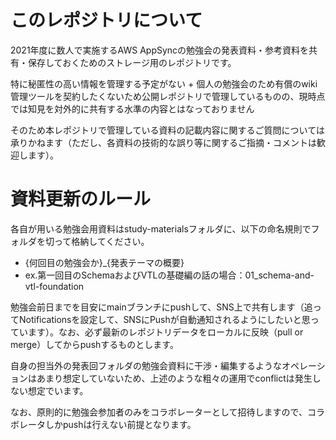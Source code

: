 # このレポジトリについて

2021年度に数人で実施するAWS AppSyncの勉強会の発表資料・参考資料を共有・保存しておくためのストレージ用のレポジトリです。

特に秘匿性の高い情報を管理する予定がない + 個人の勉強会のため有償のwiki管理ツールを契約したくないため公開レポジトリで管理しているものの、現時点では知見を対外的に共有する水準の内容とはなっておりません

そのため本レポジトリで管理している資料の記載内容に関するご質問については承りかねます（ただし、各資料の技術的な誤り等に関するご指摘・コメントは歓迎します）。

# 資料更新のルール
各自が用いる勉強会用資料はstudy-materialsフォルダに、以下の命名規則でフォルダを切って格納してください。

* {何回目の勉強会か}_{発表テーマの概要}
* ex.第一回目のSchemaおよびVTLの基礎編の話の場合：01_schema-and-vtl-foundation

勉強会前日までを目安にmainブランチにpushして、SNS上で共有します（追ってNotificationsを設定して、SNSにPushが自動通知されるようにしたいと思っています）。なお、必ず最新のレポジトリデータをローカルに反映（pull or merge）してからpushするものとします。

自身の担当外の発表回フォルダの勉強会資料に干渉・編集するようなオペレーションはあまり想定していないため、上述のような粗々の運用でconflictは発生しない想定でいます。

なお、原則的に勉強会参加者のみをコラボレーターとして招待しますので、コラボレータしかpushは行えない前提となります。
